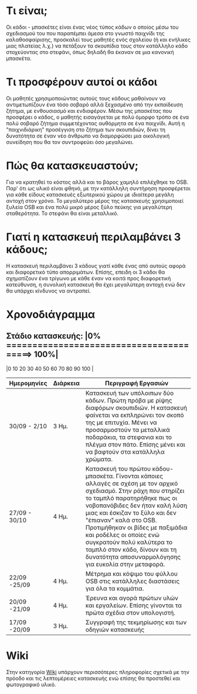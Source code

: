 
Τι είναι;
=========

Οι κάδοι - μπασκέτες είναι ένας νέος τύπος κάδων ο οποίος μέσω του σχεδιασμού του που παραπέμπει άμεσα στο γνωστό παιχνίδι της καλαθοσφαίρισης, προσκαλεί τους μαθητές ενός σχολείου (ή και ενήλικες μιας πλατείας λ.χ.) να πετάξουν τα σκουπίδια τους στον κατάλληλο κάδο στοχεύοντας στο στεφάνι, όπως δηλαδή θα έκαναν σε μια κανονική μπασκέτα.

Τι προσφέρουν αυτοί οι κάδοι
============================

Οι μαθητές χρησιμοποιώντας αυτούς τους κάδους μαθαίνουν να αντιμετωπίζουν ένα τόσο σοβαρό αλλά ξεχασμένο από την εκπαίδευση ζήτημα, με ενθουσιασμό και ενδιαφέρον. Μέσω της μπασκέτας που προσφέρει ο κάδος, ο μαθητής εισαγάγεται με πολύ όμορφο τρόπο σε ένα πολύ σοβαρό ζήτημα συμμετέχοντας αυθόρμητα σε ένα παιχνίδι. Αυτή η "παιχνιδιάρικη" προσέγγιση στο ζήτημα των σκουπιδιών, δίνει τη δυνατότητα σε έναν νέο άνθρωπο να διαμορφώσει μια οικολογική συνείδηση που θα τον συντροφεύει όσο μεγαλώνει.

Πώς θα κατασκευαστούν;
======================

Για να κρατηθεί το κόστος αλλά και το βάρος χαμηλό επιλέχθηκε το OSB. Παρ' ότι ως υλικό είναι φθηνό, με την κατάλληλη συντήρηση προσφέρεται για κάθε είδους κατασκευές εξωτερικού χώρου με ιδιαίτερα μεγάλη αντοχή στον χρόνο. Το μεγαλύτερο μέρος της κατασκευής χρησιμοποιεί ξυλεία OSB και ένα πολύ μικρό μέρος ξύλο πεύκης για μεγαλύτερη σταθερότητα. Το στεφάνι θα είναι μεταλλικό.


Γιατί η κατασκευή περιλαμβάνει 3 κάδους;
========================================

Η κατασκευή περιλαμβάνει 3 κάδους γιατί κάθε ένας από αυτούς αφορά και διαφορετικό τύπο απορριμάτων. Επίσης, επειδη οι 3 κάδοι θα σχηματίζουν ένα τρίγωνο με κάθε έναν να κοιτά προς διαφορετική κατεύθυνση, η συνολική κατασκευή θα έχει μεγαλύτερη αντοχή ενώ δεν θα υπάρχει κίνδυνος να αντραπεί.


Χρονοδιάγραμμα
==============

Στάδιο κατασκευής:
|0% ========================================>      100%|
--------------------------------------------------------
|0   10   20   30    40    50   60   70   80  90   100 |


| Ημερομηνίες	| Διάρκεια | Περιγραφή Εργασιών 																		|
|---------------|----------|--------------------------------------------------------------------------------------------|
| 30/09 - 2/10 | 3 Ημ.    | Κατασκευή των υπόλοιπων δύο κάδων. Πρώτη πρόβα με ρίψης διαφόρων σκουπιδιών. Η κατασκευή φαίνεται να εκπληρώνει τον σκοπό της με επιτυχία. Μένει να προσαρμοστούν τα μεταλλικά ποδαράκια, τα στεφανια και το πλέγμα στον πάτο. Επίσης μένει και να βαφτούν στα κατάλληλα χρώματα. 					|
| 27/09  - 30/10 | 4 Ημ.    | Κατασκευή του πρώτου κάδου-μπασκέτα. Γίνονται κάποιες αλλαγές σε σχέση με τον αρχικό σχεδιασμό. Στην ράχη που στηρίζει το ταμπλό παρατηρήθηκε πως οι νοβοπανόβιδες δεν ήταν καλή λύση μιας και έσκιζαν το ξύλο και δεν "έπιαναν" καλά στο OSB. Προτιμήθηκαν οι βίδες με παξιμάδια και ροδέλες οι οποίες ενώ συγκρατούν πολύ καλύτερα το ταμπλό στον κάδο, δίνουν και τη δυνατότητα αποσυναρμολόγησης για ευκολία στην μεταφορά.|
| 22/09  -25/09 | 4 Ημ.    |  Μέτρημα και κόψιμο του φύλλου OSB στις κατάλληλες διαστάσεις για όλα τα κομμάτια.										|
| 20/09  -21/09       | 4 Ημ.  | Έρευνα και αγορά πρώτων υλών και εργαλείων. Επίσης γίνονται τα πρώτα σχέδια στον υπολογιστή. |
| 17/09  -20/09       | 3 Ημ.  | Συγγραφή της τεκμηρίωσης και των οδηγιών κατασκευής|


Wiki
====

 Στην κατηγορία [Wiki](https://github.com/ellak-monades-aristeias/Kadoi-mpasketes/wiki) υπάρχουν περισσότερες πληροφορίες σχετικά με την πρόοδο και τις λεπτομέρειες κατασκευής ενώ επίσης θα προστεθεί και φωτογραφικό υλικό.
